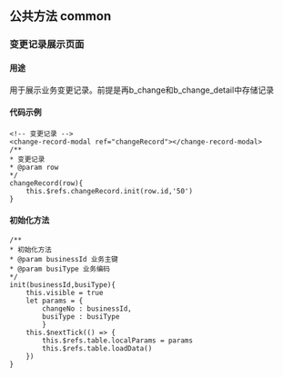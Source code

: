 ## 公共方法	common   

### 变更记录展示页面

[^页面路径]: @views/jsmf/common/components/ChangeRecordModal

#### 用途

用于展示业务变更记录。前提是再b_change和b_change_detail中存储记录

#### 代码示例

```vue
<!-- 变更记录 -->
<change-record-modal ref="changeRecord"></change-record-modal>
/**
* 变更记录
* @param row
*/
changeRecord(row){
	this.$refs.changeRecord.init(row.id,'50')
}
```

#### 初始化方法

```
/**
* 初始化方法
* @param businessId 业务主键
* @param busiType 业务编码
*/
init(businessId,busiType){
	this.visible = true
	let params = {
		changeNo : businessId,
		busiType : busiType
        }
	this.$nextTick(() => {
		this.$refs.table.localParams = params
		this.$refs.table.loadData()
	})
}
```

